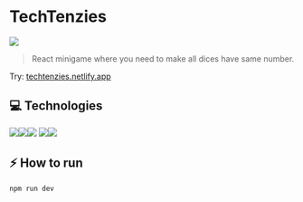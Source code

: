 # TechTenzies

<img src="https://i.imgur.com/9RdKI4k.jpg" />

>React minigame where you need to make all dices have same number.

Try: <a href='https://techtenzies.netlify.app/'>techtenzies.netlify.app</a>

## 💻 **Technologies**

<img src='https://img.shields.io/badge/JavaScript-F7DF1E?style=for-the-badge&logo=javascript&logoColor=black' /><img src='https://img.shields.io/badge/React-20232A?style=for-the-badge&logo=react&logoColor=61DAFB' /><img src='https://img.shields.io/badge/styled--components-DB7093?style=for-the-badge&logo=styled-components&logoColor=white' />
<img src='https://img.shields.io/badge/HTML5-E34F26?style=for-the-badge&logo=html5&logoColor=white' /><img src='https://img.shields.io/badge/CSS3-1572B6?style=for-the-badge&logo=css3&logoColor=white' />

## ⚡ **How to run**

```bash
npm run dev
```
